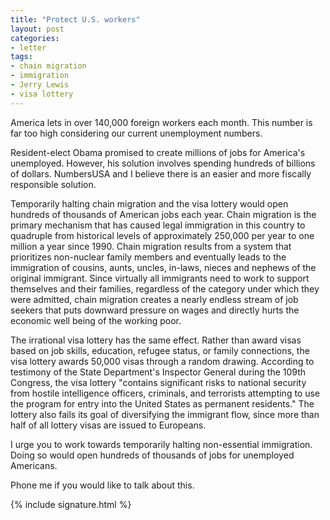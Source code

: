 ```yaml
---
title: "Protect U.S. workers"
layout: post
categories:
- letter
tags:
- chain migration
- immigration
- Jerry Lewis
- visa lottery
---
```


America lets in over 140,000 foreign workers each month. This number is far too high considering our current unemployment numbers.

Resident-elect Obama promised to create millions of jobs for America's unemployed. However, his solution involves spending hundreds of billions of dollars. NumbersUSA and I believe there is an easier and more fiscally responsible solution.

Temporarily halting chain migration and the visa lottery would open hundreds of thousands of American jobs each year. Chain migration is the primary mechanism that has caused legal immigration in this country to quadruple from historical levels of approximately 250,000 per year to one million a year since 1990. Chain migration results from a system that prioritizes non-nuclear family members and eventually leads to the immigration of cousins, aunts, uncles, in-laws, nieces and nephews of the original immigrant. Since virtually all immigrants need to work to support themselves and their families, regardless of the category under which they were admitted, chain migration creates a nearly endless stream of job seekers that puts downward pressure on wages and directly hurts the economic well being of the working poor.

The irrational visa lottery has the same effect. Rather than award visas based on job skills, education, refugee status, or family connections, the visa lottery awards 50,000 visas through a random drawing. According to testimony of the State Department's Inspector General during the 109th Congress, the visa lottery "contains significant risks to national security from hostile intelligence officers, criminals, and terrorists attempting to use the program for entry into the United States as permanent residents." The lottery also fails its goal of diversifying the immigrant flow, since more than half of all lottery visas are issued to Europeans.

I urge you to work towards temporarily halting non-essential immigration. Doing so would open hundreds of thousands of jobs for unemployed Americans.

Phone me if you would like to talk about this.

{% include signature.html %}
